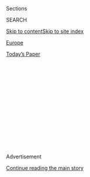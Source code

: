 <div id="app">

<div>

<div>

<div>

<div class="NYTAppHideMasthead css-1q2w90k e1suatyy0">

<div class="section css-ui9rw0 e1suatyy2">

<div class="css-eph4ug er09x8g0">

<div class="css-6n7j50">

</div>

<span class="css-1dv1kvn">Sections</span>

<div class="css-10488qs">

<span class="css-1dv1kvn">SEARCH</span>

</div>

[Skip to content](#site-content)[Skip to site
index](#site-index)

</div>

<div id="masthead-section-label" class="css-1wr3we4 eaxe0e00">

[Europe](https://www.nytimes.com/section/world/europe)

</div>

<div class="css-10698na e1huz5gh0">

</div>

</div>

<div id="masthead-bar-one" class="section hasLinks css-15hmgas e1csuq9d3">

<div class="css-uqyvli e1csuq9d0">

</div>

<div class="css-1uqjmks e1csuq9d1">

</div>

<div class="css-9e9ivx">

[](https://myaccount.nytimes.com/auth/login?response_type=cookie&client_id=vi)

</div>

<div class="css-1bvtpon e1csuq9d2">

[Today’s
Paper](https://www.nytimes.com/section/todayspaper)

</div>

</div>

</div>

</div>

<div data-aria-hidden="false">

<div id="site-content" data-role="main">

<div>

<div class="css-1aor85t" style="opacity:0.000000001;z-index:-1;visibility:hidden">

<div class="css-1hqnpie">

<div class="css-epjblv">

<span class="css-17xtcya">[Europe](/section/world/europe)</span><span class="css-x15j1o">|</span><span class="css-fwqvlz">Hungary
Keeps Visit by Putin Low-Key as It Seeks to Repair Relations With
West</span>

</div>

<div class="css-k008qs">

<div class="css-1iwv8en">

<span class="css-18z7m18"></span>

<div>

</div>

</div>

<span class="css-1n6z4y">https://nyti.ms/1CFWM7r</span>

<div class="css-1705lsu">

<div class="css-4xjgmj">

<div class="css-4skfbu" data-role="toolbar" data-aria-label="Social Media Share buttons, Save button, and Comments Panel with current comment count" data-testid="share-tools">

  - 
  - 
  - 
  - 
    
    <div class="css-6n7j50">
    
    </div>

  - 

</div>

</div>

</div>

</div>

</div>

</div>

<div class="css-13pd83m">

</div>

<div id="top-wrapper" class="css-1sy8kpn">

<div id="top-slug" class="css-l9onyx">

Advertisement

</div>

[Continue reading the main
story](#after-top)

<div class="ad top-wrapper" style="text-align:center;height:100%;display:block;min-height:250px">

<div id="top" class="place-ad" data-position="top" data-size-key="top">

</div>

</div>

<div id="after-top">

</div>

</div>

<div id="sponsor-wrapper" class="css-1hyfx7x">

<div id="sponsor-slug" class="css-19vbshk">

Supported by

</div>

[Continue reading the main
story](#after-sponsor)

<div id="sponsor" class="ad sponsor-wrapper" style="text-align:center;height:100%;display:block">

</div>

<div id="after-sponsor">

</div>

</div>

<div class="css-1vkm6nb ehdk2mb0">

# Hungary Keeps Visit by Putin Low-Key as It Seeks to Repair Relations With West

</div>

<div class="css-79elbk" data-testid="photoviewer-wrapper">

<div class="css-z3e15g" data-testid="photoviewer-wrapper-hidden">

</div>

<div class="css-1a48zt4 ehw59r15" data-testid="photoviewer-children">

![<span class="css-16f3y1r e13ogyst0" data-aria-hidden="true">President
Vladimir V. Putin of Russia with Prime Minister Viktor Orban of Hungary,
right.</span><span class="css-cnj6d5 e1z0qqy90" itemprop="copyrightHolder"><span class="css-1ly73wi e1tej78p0">Credit...</span><span><span>Sean
Gallup/Getty
Images</span></span></span>](https://static01.nyt.com/images/2015/02/18/world/18HUNGARY/18HUNGARY-articleLarge.jpg?quality=75&auto=webp&disable=upscale)

</div>

</div>

<div class="css-xt80pu e12qa4dv0">

<div class="css-18e8msd">

<div class="css-vp77d3 epjyd6m0">

<div class="css-1baulvz">

By [<span class="css-1baulvz" itemprop="name">Rick
Lyman</span>](https://www.nytimes.com/by/rick-lyman) and
<span class="css-1baulvz last-byline" itemprop="name">Helene
Bienvenu</span>

</div>

</div>

  - Feb. 17,
    2015

  - 
    
    <div class="css-4xjgmj">
    
    <div class="css-d8bdto" data-role="toolbar" data-aria-label="Social Media Share buttons, Save button, and Comments Panel with current comment count" data-testid="share-tools">
    
      - 
      - 
      - 
      - 
        
        <div class="css-6n7j50">
        
        </div>
    
      - 
    
    </div>
    
    </div>

</div>

</div>

<div class="section meteredContent css-1r7ky0e" name="articleBody" itemprop="articleBody">

<div class="css-1fanzo5 StoryBodyCompanionColumn">

<div class="css-53u6y8">

WARSAW — When Vladimir V. Putin played host at the Kremlin early last
year to Hungary’s prime minister, [Viktor
Orban](http://topics.nytimes.com/top/reference/timestopics/people/o/viktor_orban/index.html?8qa "Viktor Orban"),
the notion of a reciprocal visit that would bring the Russian president
onto European Union soil seemed perfectly in keeping with a whole series
of stick-in-the-eye moves toward Europe by the two leaders in recent
years.

But by Tuesday, when Mr. Putin and his entourage finally touched down in
Budapest, the meeting seemed to demonstrate less a fresh diplomatic
conquest than a demonstration of the Russian leader’s shrunken
diplomatic reach.

The combination of a festering Ukraine crisis, Russia’s growing economic
woes and Mr. Orban’s desire to repair relations with the West made this
latest stop in Mr. Putin’s increasingly active itinerary — he traveled
to Egypt earlier this month, and stopped in India, Turkey and Uzbekistan
in December — into a low-key, blink-and-you’ll-miss-it event.

“I think it is not accidental that the Hungarian government did not want
to over-promote this meeting right now,” said Peter Kreko, director of
the Political Capital Institute, a Budapest research group. “Orban
realized quite late that while it was completely O.K. to do business
with Russia before the Ukraine crisis, it is not the same since.”

</div>

</div>

<div class="css-1fanzo5 StoryBodyCompanionColumn">

<div class="css-53u6y8">

It was a far cry from Mr. Putin’s triumphant reception in Serbia in
October, when the state news media celebrated his arrival and leaders
threw a military parade, complete with aerial acrobatics involving
Serbian and Russian jets, and presented him with the Order of the
Republic, Serbia’s highest honor.

In Budapest, Mr. Putin arrived Tuesday with an entourage heavy with
energy officials and then kept largely out of sight.

He laid flowers on the graves of Russian soldiers killed in World War
II, drawing some criticism because the same section of the cemetery
contains a monument to Russian troops killed in 1956 while quashing an
anti-Communist uprising. He had private meetings with Mr. Orban and with
President Janos Ader of Hungary. Five bilateral agreements were signed.

But Mr. Putin’s only major public event was an evening news conference
with Mr. Orban.

Mr. Putin confined the bulk of his remarks to economic deals between the
two nations, and mentioned Ukraine and its fragile cease-fire only
briefly, reacting mildly to a question about the United States’ possibly
sending defensive weapons to Ukraine.

“I am deeply convinced that no matter what weapons you provide to
Ukraine, it is always bad to supply arms to an armed conflict,” he said.

</div>

</div>

<div class="css-1fanzo5 StoryBodyCompanionColumn">

<div class="css-53u6y8">

For his part, Mr. Orban refrained from his past praise of “illiberal
democracy” and made no mention of his implacable opposition to “economic
immigration.” Instead, he blandly praised the [cease-fire
agreement](http://www.nytimes.com/reuters/2015/02/12/world/europe/12reuters-ukraine-crisis-minsk-agreement-factbox.html "Minsk agreement")
made in Minsk, Belarus, and advocated finding a way to repair Russia’s
broken relationship with the European Union.

“We are convinced that the isolation of Russia from Europe is not
feasible,” he said.

The cooler tenor of Mr. Putin’s visit to Budapest “will send a clear
message to Russian politicians that this is not Serbia,” Mr. Kreko said.

The visit, arranged last month, had become more important to Mr. Putin,
who wanted to demonstrate that at least one European Union leader was
still open to a bilateral visit, said Zoltan Sz. Biro, a historian who
served as foreign policy adviser in a previous Socialist government.

“Putin requested the visit,” Mr. Biro said. “Orban is embarrassed by it
but couldn’t refuse.”

Since Mr. Orban drew sharp criticism last year from Western leaders for
his pro-Russian rhetoric and growing authoritarian moves, which
opponents compared to Mr. Putin’s governing style, his government has
softened its stance — outwardly, at least — stressing that it continued
to vote for the European Union’s sanctions against Russia.

“There is a definite sign of correction,” Mr. Kreko said. “You can see
it in the rhetoric.”

Last year, Mr. Orban drew flak from Western leaders for calling the
sanctions against Russia counterproductive and for voicing concerns
about the autonomy of ethnic Hungarians in Ukraine in language similar
to that used by Mr. Putin to justify his support for ethnic Russian
rebels.

Now, he pointedly preceded the Putin visit with a trip to Kiev, where he
met with President Petro O. Poroshenko of Ukraine and reiterated his
support for Ukraine’s territorial integrity.

Chancellor Angela Merkel of Germany visited Budapest this month in a
high-profile event.

The idea of warmer relations with Russia is a thorny one for many
Hungarians, especially older ones who remember the long years under
Communist rule. But financially struggling Hungarians are also eager for
any economic lifelines that might provide investment and jobs.

</div>

</div>

<div class="css-1fanzo5 StoryBodyCompanionColumn">

<div class="css-53u6y8">

About 2,000 anti-Putin protesters gathered Monday evening outside
Budapest’s eastern train station and marched through the streets to the
western station.

The crowd waved Hungarian, Ukrainian and European Union flags and
carried signs with slogans like “Russians Go Home\!” while loudspeakers
played “Back in the U.S.S.R.” by the Beatles.

Andras Nemeth, 31, an economist who joined the line of protesters, said
he saw some disturbing similarities between Mr. Putin and Mr. Orban.

“They like to be at the center of power,” he said, “and use their
charisma to keep control of their population and convey easy, populist
messages.”

</div>

</div>

</div>

<div>

</div>

<div>

</div>

<div>

</div>

<div>

<div id="bottom-wrapper" class="css-1ede5it">

<div id="bottom-slug" class="css-l9onyx">

Advertisement

</div>

[Continue reading the main
story](#after-bottom)

<div id="bottom" class="ad bottom-wrapper" style="text-align:center;height:100%;display:block;min-height:90px">

</div>

<div id="after-bottom">

</div>

</div>

</div>

</div>

</div>

## Site Index

<div>

</div>

## Site Information Navigation

  - [© <span>2020</span> <span>The New York Times
    Company</span>](https://help.nytimes.com/hc/en-us/articles/115014792127-Copyright-notice)

<!-- end list -->

  - [NYTCo](https://www.nytco.com/)
  - [Contact
    Us](https://help.nytimes.com/hc/en-us/articles/115015385887-Contact-Us)
  - [Work with us](https://www.nytco.com/careers/)
  - [Advertise](https://nytmediakit.com/)
  - [T Brand Studio](http://www.tbrandstudio.com/)
  - [Your Ad
    Choices](https://www.nytimes.com/privacy/cookie-policy#how-do-i-manage-trackers)
  - [Privacy](https://www.nytimes.com/privacy)
  - [Terms of
    Service](https://help.nytimes.com/hc/en-us/articles/115014893428-Terms-of-service)
  - [Terms of
    Sale](https://help.nytimes.com/hc/en-us/articles/115014893968-Terms-of-sale)
  - [Site
    Map](https://spiderbites.nytimes.com)
  - [Help](https://help.nytimes.com/hc/en-us)
  - [Subscriptions](https://www.nytimes.com/subscription?campaignId=37WXW)

</div>

</div>

</div>

</div>
